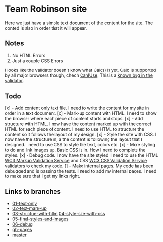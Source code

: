 # Team Robinson site

Here we just have a simple text document of the content for the site. The conted is also in order that it will appear.

## Notes
1. No HTML Errors
1. Just a couple CSS Errors

I looks like the validator doesn't know what Calc() is yet. Calc is supported by all major browsers though, chech [CanIUse](http://caniuse.com/#search=calc). This is a [known bug in the validator](https://www.w3.org/Bugs/Public/show_bug.cgi?id=18913).

## Todo
[x] - Add content only text file. I need to write the content for my site in order in a text document.
[x] - Mark-up content with HTML. I need to show the browser where each piece of content starts and stops.
[x] - Add structure with HTML. I now have the content marked up with the correct HTML for each piece of content. I need to use HTML to structure the content so it follows the layout of my design.
[x] - Style the site with CSS. I now have the structure in, a the content is following the layout that I designed. I need to use CSS to style the text, colors etc.
[x] - More styling to do and link images up. Basic CSS is in. How I need to complete the styles.
[x] - Debug code. I now have the site styled. I need to use the HTML [WC3 Markup Validation Service](https://validator.w3.org/) and CSS [WC3 CSS Validation Service](https://jigsaw.w3.org/css-validator/) validators to check my code.
[] - Make internal pages. My code has been debugged and is passing the tests. I need to add my internal pages. I need to make sure that I get my links right.


## Links to branches
- [01-text-only](https://github.com/JabariR/team-robinson/tree/01-text-only)
- [02-text-mark-up](https://github.com/JabariR/team-robinson/tree/02-text-mark-up)
- [03-structue-with-htlm]() [04-style-site-with-css](https://github.com/JabariR/team-robinson/tree/04-style-site-with-css)
- [05-final-styles-and-images](https://github.com/JabariR/team-robinson/tree/05-final-styles-and-images)
- [06-debug](https://github.com/JabariR/team-robinson/tree/06-debug)
- [gh-pages](https://github.com/JabariR/team-robinson/tree/gh-pages)
- [master](https://github.com/JabariR/team-robinson)
